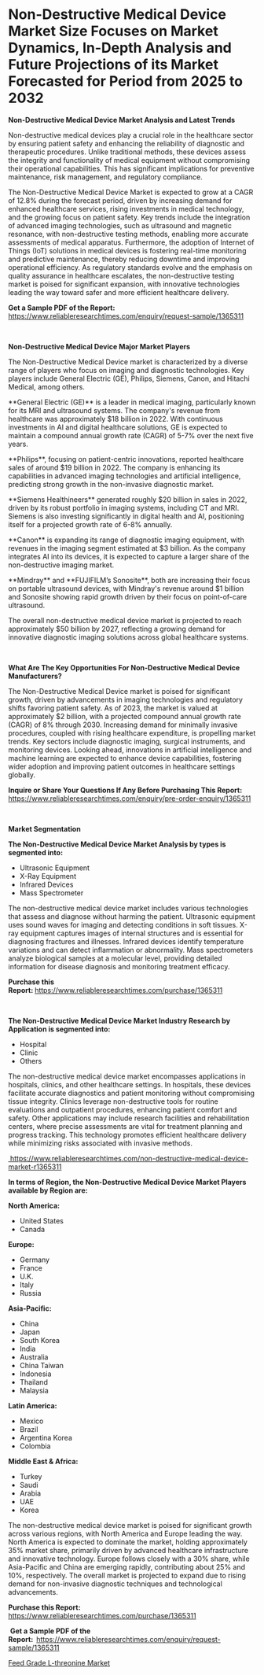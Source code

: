 <p><h1>Non-Destructive Medical Device Market Size Focuses on Market Dynamics, In-Depth Analysis and Future Projections of its Market Forecasted for Period from 2025 to 2032</h1></p><p><strong>Non-Destructive Medical Device Market Analysis and Latest Trends</strong></p>
<p><p>Non-destructive medical devices play a crucial role in the healthcare sector by ensuring patient safety and enhancing the reliability of diagnostic and therapeutic procedures. Unlike traditional methods, these devices assess the integrity and functionality of medical equipment without compromising their operational capabilities. This has significant implications for preventive maintenance, risk management, and regulatory compliance.</p><p>The Non-Destructive Medical Device Market is expected to grow at a CAGR of 12.8% during the forecast period, driven by increasing demand for enhanced healthcare services, rising investments in medical technology, and the growing focus on patient safety. Key trends include the integration of advanced imaging technologies, such as ultrasound and magnetic resonance, with non-destructive testing methods, enabling more accurate assessments of medical apparatus. Furthermore, the adoption of Internet of Things (IoT) solutions in medical devices is fostering real-time monitoring and predictive maintenance, thereby reducing downtime and improving operational efficiency. As regulatory standards evolve and the emphasis on quality assurance in healthcare escalates, the non-destructive testing market is poised for significant expansion, with innovative technologies leading the way toward safer and more efficient healthcare delivery.</p></p>
<p><strong>Get a Sample PDF of the Report:&nbsp;</strong> <a href="https://www.reliableresearchtimes.com/enquiry/request-sample/1365311?utm_campaign=2609&utm_medium=2&utm_source=Github&utm_content=ia&utm_term=22032025&utm_id=non-destructive-medical-device">https://www.reliableresearchtimes.com/enquiry/request-sample/1365311</a></p>
<p>&nbsp;</p>
<p><strong>Non-Destructive Medical Device Major Market Players</strong></p>
<p><p>The Non-Destructive Medical Device market is characterized by a diverse range of players who focus on imaging and diagnostic technologies. Key players include General Electric (GE), Philips, Siemens, Canon, and Hitachi Medical, among others.</p><p>**General Electric (GE)** is a leader in medical imaging, particularly known for its MRI and ultrasound systems. The company's revenue from healthcare was approximately $18 billion in 2022. With continuous investments in AI and digital healthcare solutions, GE is expected to maintain a compound annual growth rate (CAGR) of 5-7% over the next five years.</p><p>**Philips**, focusing on patient-centric innovations, reported healthcare sales of around $19 billion in 2022. The company is enhancing its capabilities in advanced imaging technologies and artificial intelligence, predicting strong growth in the non-invasive diagnostic market.</p><p>**Siemens Healthineers** generated roughly $20 billion in sales in 2022, driven by its robust portfolio in imaging systems, including CT and MRI. Siemens is also investing significantly in digital health and AI, positioning itself for a projected growth rate of 6-8% annually.</p><p>**Canon** is expanding its range of diagnostic imaging equipment, with revenues in the imaging segment estimated at $3 billion. As the company integrates AI into its devices, it is expected to capture a larger share of the non-destructive imaging market.</p><p>**Mindray** and **FUJIFILM’s Sonosite**, both are increasing their focus on portable ultrasound devices, with Mindray's revenue around $1 billion and Sonosite showing rapid growth driven by their focus on point-of-care ultrasound.</p><p>The overall non-destructive medical device market is projected to reach approximately $50 billion by 2027, reflecting a growing demand for innovative diagnostic imaging solutions across global healthcare systems.</p></p>
<p>&nbsp;</p>
<p><strong>What Are The Key Opportunities For Non-Destructive Medical Device Manufacturers?</strong></p>
<p><p>The Non-Destructive Medical Device market is poised for significant growth, driven by advancements in imaging technologies and regulatory shifts favoring patient safety. As of 2023, the market is valued at approximately $2 billion, with a projected compound annual growth rate (CAGR) of 8% through 2030. Increasing demand for minimally invasive procedures, coupled with rising healthcare expenditure, is propelling market trends. Key sectors include diagnostic imaging, surgical instruments, and monitoring devices. Looking ahead, innovations in artificial intelligence and machine learning are expected to enhance device capabilities, fostering wider adoption and improving patient outcomes in healthcare settings globally.</p></p>
<p><strong>Inquire or Share Your Questions If Any Before Purchasing This Report:</strong> <a href="https://www.reliableresearchtimes.com/enquiry/pre-order-enquiry/1365311?utm_campaign=2609&utm_medium=2&utm_source=Github&utm_content=ia&utm_term=22032025&utm_id=non-destructive-medical-device">https://www.reliableresearchtimes.com/enquiry/pre-order-enquiry/1365311</a></p>
<p>&nbsp;</p>
<p><strong>Market Segmentation</strong></p>
<p><strong>The Non-Destructive Medical Device Market Analysis by types is segmented into:</strong></p>
<p><ul><li>Ultrasonic Equipment</li><li>X-Ray Equipment</li><li>Infrared Devices</li><li>Mass Spectrometer</li></ul></p>
<p><p>The non-destructive medical device market includes various technologies that assess and diagnose without harming the patient. Ultrasonic equipment uses sound waves for imaging and detecting conditions in soft tissues. X-ray equipment captures images of internal structures and is essential for diagnosing fractures and illnesses. Infrared devices identify temperature variations and can detect inflammation or abnormality. Mass spectrometers analyze biological samples at a molecular level, providing detailed information for disease diagnosis and monitoring treatment efficacy.</p></p>
<p><strong>Purchase this Report:&nbsp;</strong><a href="https://www.reliableresearchtimes.com/purchase/1365311?utm_campaign=2609&utm_medium=2&utm_source=Github&utm_content=ia&utm_term=22032025&utm_id=non-destructive-medical-device">https://www.reliableresearchtimes.com/purchase/1365311</a></p>
<p>&nbsp;</p>
<p><strong>The Non-Destructive Medical Device Market Industry Research by Application is segmented into:</strong></p>
<p><ul><li>Hospital</li><li>Clinic</li><li>Others</li></ul></p>
<p><p>The non-destructive medical device market encompasses applications in hospitals, clinics, and other healthcare settings. In hospitals, these devices facilitate accurate diagnostics and patient monitoring without compromising tissue integrity. Clinics leverage non-destructive tools for routine evaluations and outpatient procedures, enhancing patient comfort and safety. Other applications may include research facilities and rehabilitation centers, where precise assessments are vital for treatment planning and progress tracking. This technology promotes efficient healthcare delivery while minimizing risks associated with invasive methods.</p></p>
<p><a href="https://www.reliableresearchtimes.com/non-destructive-medical-device-market-r1365311?utm_campaign=2609&utm_medium=2&utm_source=Github&utm_content=ia&utm_term=22032025&utm_id=non-destructive-medical-device">&nbsp;https://www.reliableresearchtimes.com/non-destructive-medical-device-market-r1365311</a></p>
<p><strong>In terms of Region, the Non-Destructive Medical Device Market Players available by Region are:</strong></p>
<p>
    <p> <strong> North America: </strong>
        <ul>
            <li>United States</li>
            <li>Canada</li>
        </ul>
        </p> 
    <p> <strong> Europe: </strong>
        <ul>
            <li>Germany</li>
            <li>France</li>
            <li>U.K.</li>
            <li>Italy</li>
            <li>Russia</li>
        </ul>
        </p> 
    <p> <strong> Asia-Pacific: </strong>
        <ul>
            <li>China</li>
            <li>Japan</li>
            <li>South Korea</li>
            <li>India</li>
            <li>Australia</li>
            <li>China Taiwan</li>
            <li>Indonesia</li>
            <li>Thailand</li>
            <li>Malaysia</li>
        </ul>
        </p> 
    <p> <strong> Latin America: </strong>
        <ul>
            <li>Mexico</li>
            <li>Brazil</li>
            <li>Argentina Korea</li>
            <li>Colombia</li>
        </ul>
        </p> 
    <p> <strong> Middle East & Africa: </strong>
        <ul>
            <li>Turkey</li>
            <li>Saudi</li>
            <li>Arabia</li>
            <li>UAE</li>
            <li>Korea</li>
        </ul>
    </p>
    </p>
<p><p>The non-destructive medical device market is poised for significant growth across various regions, with North America and Europe leading the way. North America is expected to dominate the market, holding approximately 35% market share, primarily driven by advanced healthcare infrastructure and innovative technology. Europe follows closely with a 30% share, while Asia-Pacific and China are emerging rapidly, contributing about 25% and 10%, respectively. The overall market is projected to expand due to rising demand for non-invasive diagnostic techniques and technological advancements.</p></p>
<p><strong>Purchase this Report: </strong><a href="https://www.reliableresearchtimes.com/purchase/1365311?utm_campaign=2609&utm_medium=2&utm_source=Github&utm_content=ia&utm_term=22032025&utm_id=non-destructive-medical-device">https://www.reliableresearchtimes.com/purchase/1365311</a></p>
<p>&nbsp;<strong>Get a Sample PDF of the Report:&nbsp;&nbsp;</strong><a href="https://www.reliableresearchtimes.com/enquiry/request-sample/1365311?utm_campaign=2609&utm_medium=2&utm_source=Github&utm_content=ia&utm_term=22032025&utm_id=non-destructive-medical-device">https://www.reliableresearchtimes.com/enquiry/request-sample/1365311</a></p>
<p><strong></strong></p>
<p><p><a href="https://github.com/ziogaskangui96/Market-Research-Report-List-1/blob/main/feed-grade-l-threonine-market.md?utm_campaign=2609&utm_medium=2&utm_source=Github&utm_content=ia&utm_term=22032025&utm_id=non-destructive-medical-device">Feed Grade L-threonine Market</a></p></p>